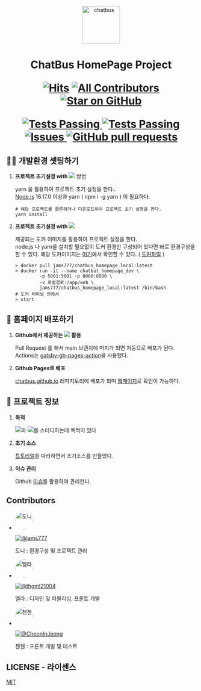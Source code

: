 <p align="center">
  <a href="https://chatbus.github.io">
    <img alt="chatbus" src="https://avatars.githubusercontent.com/u/110974823?s=100&v=4" width="100" />
  </a>
</p>
<h1 align="center">
  ChatBus HomePage Project

[![Hits](https://hits.seeyoufarm.com/api/count/incr/badge.svg?url=https%3A%2F%2Fgithub.com%2Fchatbus%2Fchatbus_homepage&count_bg=%2379C83D&title_bg=%231553B6&icon=&icon_color=%23E7E7E7&title=%EC%A1%B0%ED%9A%8C%EC%88%98&edge_flat=false)](https://hits.seeyoufarm.com)
[![All Contributors](https://img.shields.io/badge/contributors-3-orange.svg?style=flat-square)](#Contributors)
[![Star on GitHub](https://img.shields.io/github/stars/chatbus/chatbus_homepage.svg?style=social)](https://github.com/chatbus/chatbus_homepage/stargazers)

<a href="https://github.com/chatbus/chatbus_homepage/actions">
  <img alt="Tests Passing" src="https://github.com/chatbus/chatbus_homepage/actions/workflows/main.yml/badge.svg" />  
<img alt="Tests Passing" src="https://github.com/chatbus/chatbus_homepage/actions/workflows/test.yml/badge.svg" />
</a>
<a href="https://github.com/chatbus/chatbus_homepage/issues">
  <img alt="Issues" src="https://img.shields.io/github/issues/chatbus/chatbus_homepage?color=0088ff" />
</a>
<a href="https://github.com/chatbus/chatbus_homepage/pulls">
  <img alt="GitHub pull requests" src="https://img.shields.io/github/issues-pr/chatbus/chatbus_homepage?color=0088ff" />
</a>
</h1>


## 🧑‍💻 개발환경 셋팅하기

1. **프로젝트 초기설정 with [<img src="https://img.shields.io/badge/Yarn-2C8EBB?style=for-the-badge&logo=Yarn&logoColor=white" />](https://classic.yarnpkg.com/lang/en/)** 방법

    yarn 을 활용하여 프로젝트 초기 설정을 한다..<br />
    [Node.js](https://nodejs.org/) 16.17.0 이상과 yarn ( npm i -g yarn ) 이 필요하다.

    ```shell
    # 해당 프로젝트를 클론하거나 다운로드하여 프로젝트 초기 설정을 한다.
    yarn install
    ```

2. **프로젝트 초기설정 with [<img src="https://img.shields.io/badge/Docker-2496ED?style=for-the-badge&logo=Docker&logoColor=white" />](https://www.docker.com/)**
   
    제공되는 도커 이미지를 활용하여 프로젝트 설정을 한다. <br />
    node.js 나 yarn을 설치할 필요없이 도커 환경만 구성되어 있다면 바로 환경구성을 할 수 있다.
    해당 도커이미지는 [여기](https://hub.docker.com/repository/docker/jams777/chatbus_homepage_local)에서 확인할 수 있다. ( [도커파일](https://github.com/chatbus/docker_chatbus_homepage_local) )

    ```shell
    > docker pull jams777/chatbus_homepage_local:latest
    > docker run -it --name chatbut_homepage_dev \
             -p 5001:5001 -p 8000:8000 \
             -v 로컬경로:/app/web \ 
             jams777/chatbus_homepage_local:latest /bin/bash
    # 도커 터미널 안에서
    > start 
    ```

## 🥳 홈페이지 배포하기

1. **Github에서 제공하는 [<img src="https://img.shields.io/badge/GitHub%20Actions-2088FF?style=for-the-badge&logo=GitHub%20Actions&logoColor=white" />](https://github.com/chatbus/chatbus_homepage/actions) 활용**

    Pull Request 를 해서 main 브랜치에 머지가 되면 자동으로 배포가 된다. <br />
    Actions는 [gatsby-gh-pages-action](https://github.com/enriikke/gatsby-gh-pages-action)을 사용했다. 


2. **Github Pages로 배포**
 
    [chatbus.github.io](https://github.com/chatbus/chatbus.github.io) 레파지토리에 배포가 되며 [웹페이지](https://chatbus.github.io)로 확인이 가능하다.    


## 📰 프로젝트 정보

1. **목적**
    
    [<img src="https://img.shields.io/badge/React-61DAFB?style=for-the-badge&logo=React&logoColor=white" />](https://reactjs.org/)와 [<img src="https://img.shields.io/badge/Gatsby-663399?style=for-the-badge&logo=Gatsby&logoColor=white" />](https://www.gatsbyjs.com/)를 스터디하는데 목적이 있다
   

2. **초기 소스**

   [튜토리얼](https://www.gatsbyjs.com/docs/tutorial/)을 따라하면서 초기소스를 만들었다.


3. **이슈 관리**

   Github [이슈](https://github.com/chatbus/chatbus_homepage/issues)를 활용하여 관리한다.


## Contributors

   - <img src="https://avatars.githubusercontent.com/u/2595527?v=4&s=48" width="48px;" alt="도니" style="border-radius:48px;"/> <br/>
     
     [![@jams777](http://img.shields.io/badge/-jams777-black?style=flat-square&logo=github&link=https://github.com/jams777)](https://github.com/jams777)  

     도니 : 환경구성 및 프로젝트 관리  <br/> 


   - <img src="https://avatars.githubusercontent.com/u/56290407?v=4&s=48" width="48px;" alt="엘라" style="border-radius:48px;"/> <br/>

     [![@thgml21004](http://img.shields.io/badge/-thgml21004-black?style=flat-square&logo=github&link=https://github.com/thgml21004)](https://github.com/thgml21004)

     엘라 : 디자인 및 퍼블리싱, 프론트 개발  <br/>


   - <img src="https://avatars.githubusercontent.com/u/80233325?v=4&s=48" width="48px;" alt="첸첸" style="border-radius:48px;"/>  

     [![@CheonInJeong](http://img.shields.io/badge/-CheonInJeong-black?style=flat-square&logo=github&link=https://github.com/CheonInJeong)](https://github.com/CheonInJeong)

     첸첸 : 프론트 개발 및 테스트 


## LICENSE - 라이센스 

   [MIT](LICENSE)


